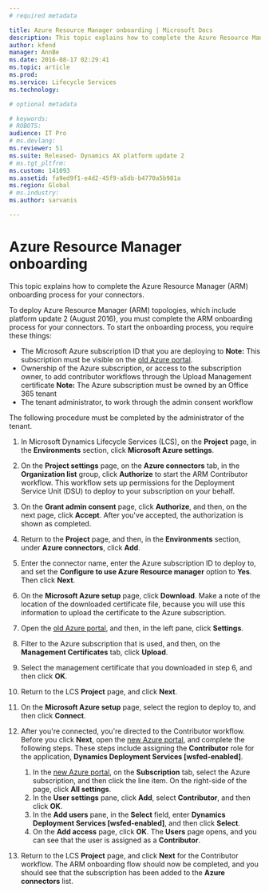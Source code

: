 ```yaml
---
# required metadata

title: Azure Resource Manager onboarding | Microsoft Docs
description: This topic explains how to complete the Azure Resource Manager (ARM) onboarding process for your connectors. 
author: kfend
manager: AnnBe
ms.date: 2016-08-17 02:29:41
ms.topic: article
ms.prod: 
ms.service: Lifecycle Services
ms.technology: 

# optional metadata

# keywords: 
# ROBOTS: 
audience: IT Pro
# ms.devlang: 
ms.reviewer: 51
ms.suite: Released- Dynamics AX platform update 2
# ms.tgt_pltfrm: 
ms.custom: 141093
ms.assetid: fa9ed9f1-e4d2-45f9-a5db-b4770a5b981a
ms.region: Global
# ms.industry: 
ms.author: sarvanis

---
```


# Azure Resource Manager onboarding

This topic explains how to complete the Azure Resource Manager (ARM) onboarding process for your connectors. 

To deploy Azure Resource Manager (ARM) topologies, which include platform update 2 (August 2016), you must complete the ARM onboarding process for your connectors. To start the onboarding process, you require these things:

-   The Microsoft Azure subscription ID that you are deploying to **Note:** This subscription must be visible on the [old Azure portal](https://manage.windowsazure.com).
-   Ownership of the Azure subscription, or access to the subscription owner, to add contributor workflows through the Upload Management certificate **Note:** The Azure subscription must be owned by an Office 365 tenant
-   The tenant administrator, to work through the admin consent workflow

The following procedure must be completed by the administrator of the tenant.

1.  In Microsoft Dynamics Lifecycle Services (LCS), on the **Project** page, in the **Environments** section, click **Microsoft Azure settings**.
2.  On the **Project settings** page, on the **Azure connectors** tab, in the **Organization list** group, click **Authorize** to start the ARM Contributor workflow. This workflow sets up permissions for the Deployment Service Unit (DSU) to deploy to your subscription on your behalf.
3.  On the **Grant admin consent** page, click **Authorize**, and then, on the next page, click **Accept**. After you've accepted, the authorization is shown as completed.
4.  Return to the **Project** page, and then, in the **Environments** section, under **Azure connectors**, click **Add**.
5.  Enter the connector name, enter the Azure subscription ID to deploy to, and set the **Configure to use Azure Resource manager** option to **Yes**. Then click **Next**.
6.  On the **Microsoft Azure setup** page, click **Download**. Make a note of the location of the downloaded certificate file, because you will use this information to upload the certificate to the Azure subscription.
7.  Open the [old Azure portal](https://manage.windowsazure.com), and then, in the left pane, click **Settings**.
8.  Filter to the Azure subscription that is used, and then, on the **Management Certificates** tab, click **Upload**.
9.  Select the management certificate that you downloaded in step 6, and then click **OK**.
10. Return to the LCS **Project** page, and click **Next**.
11. On the **Microsoft Azure setup** page, select the region to deploy to, and then click **Connect**.
12. After you're connected, you're directed to the Contributor workflow. Before you click **Next**, open the [new Azure portal](https://portal.azure.com), and complete the following steps. These steps include assigning the **Contributor** role for the application, **Dynamics Deployment Services \[wsfed-enabled\]**.
    1.  In the [new Azure portal](https://portal.azure.com), on the **Subscription** tab, select the Azure subscription, and then click the line item. On the right-side of the page, click **All settings**.
    2.  In the **User settings** pane, click **Add**, select **Contributor**, and then click **OK**.
    3.  In the **Add users** pane, in the **Select** field, enter **Dynamics Deployment Services \[wsfed-enabled\]**, and then click **Select**.
    4.  On the **Add access** page, click **OK**. The **Users** page opens, and you can see that the user is assigned as a **Contributor**.

13. Return to the LCS **Project** page, and click **Next** for the Contributor workflow. The ARM onboarding flow should now be completed, and you should see that the subscription has been added to the **Azure connectors** list.


